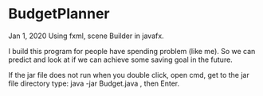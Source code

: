 # BudgetPlanner
Jan 1, 2020
Using fxml, scene Builder in javafx.

I build this program for people have spending problem (like me). So we can predict and look at if we can achieve some saving goal in the future.

If the jar file does not run when you double click, open cmd, get to the jar file directory type: java -jar Budget.java , then Enter.
